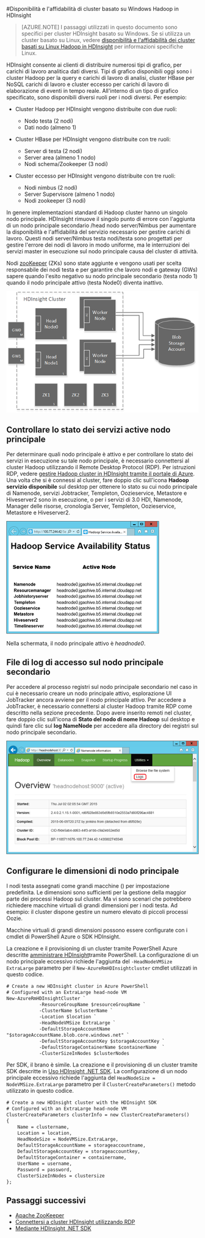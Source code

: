 <properties
    pageTitle="Disponibilità di Hadoop cluster in HDInsight | Microsoft Azure"
    description="HDInsight distribuisce elevata disponibilità e affidabilità cluster con un nodo principale aggiuntivo."
    services="hdinsight"
    tags="azure-portal"
    editor="cgronlun"
    manager="jhubbard"
    authors="mumian"
    documentationCenter=""/>

<tags
    ms.service="hdinsight"
    ms.workload="big-data"
    ms.tgt_pltfrm="na"
    ms.devlang="multiple"
    ms.topic="article"
    ms.date="10/21/2016"
    ms.author="jgao"/>


#<a name="availability-and-reliability-of-windows-based-hadoop-clusters-in-hdinsight"></a>Disponibilità e l'affidabilità di cluster basato su Windows Hadoop in HDInsight


>[AZURE.NOTE] I passaggi utilizzati in questo documento sono specifici per cluster HDInsight basato su Windows. Se si utilizza un cluster basato su Linux, vedere [disponibilità e l'affidabilità dei cluster basati su Linux Hadoop in HDInsight](hdinsight-high-availability-linux.md) per informazioni specifiche Linux.

HDInsight consente ai clienti di distribuire numerosi tipi di grafico, per carichi di lavoro analitica dati diversi. Tipi di grafico disponibili oggi sono i cluster Hadoop per la query e carichi di lavoro di analisi, cluster HBase per NoSQL carichi di lavoro e cluster eccesso per carichi di lavoro di elaborazione di eventi in tempo reale. All'interno di un tipo di grafico specificato, sono disponibili diversi ruoli per i nodi diversi. Per esempio:



- Cluster Hadoop per HDInsight vengono distribuite con due ruoli:
    - Nodo testa (2 nodi)
    - Dati nodo (almeno 1)

- Cluster HBase per HDInsight vengono distribuite con tre ruoli:
    - Server di testa (2 nodi)
    - Server area (almeno 1 nodo)
    - Nodi schema/Zookeeper (3 nodi)

- Cluster eccesso per HDInsight vengono distribuite con tre ruoli:
    - Nodi nimbus (2 nodi)
    - Server Supervisore (almeno 1 nodo)
    - Nodi zookeeper (3 nodi)

In genere implementazioni standard di Hadoop cluster hanno un singolo nodo principale. HDInsight rimuove il singolo punto di errore con l'aggiunta di un nodo principale secondario /head nodo server/Nimbus per aumentare la disponibilità e l'affidabilità del servizio necessario per gestire carichi di lavoro. Questi nodi server/Nimbus testa nodi/testa sono progettati per gestire l'errore dei nodi di lavoro in modo uniforme, ma le interruzioni dei servizi master in esecuzione sul nodo principale causa del cluster di attività.


Nodi [zooKeeper](http://zookeeper.apache.org/ ) (ZKs) sono state aggiunte e vengono usati per scelta responsabile dei nodi testa e per garantire che lavoro nodi e gateway (GWs) sapere quando l'esito negativo su nodo principale secondario (testa nodo 1) quando il nodo principale attivo (testa Node0) diventa inattivo.

![Diagramma dei nodi testa affidabili l'implementazione di HDInsight Hadoop.](./media/hdinsight-high-availability/hadoop.high.availability.architecture.diagram.png)




## <a name="check-active-head-node-service-status"></a>Controllare lo stato dei servizi active nodo principale
Per determinare quali nodo principale è attivo e per controllare lo stato dei servizi in esecuzione su tale nodo principale, è necessario connettersi al cluster Hadoop utilizzando il Remote Desktop Protocol (RDP). Per istruzioni RDP, vedere [gestire Hadoop cluster in HDInsight tramite il portale di Azure](hdinsight-administer-use-management-portal.md#connect-to-hdinsight-clusters-by-using-rdp). Una volta che si è connessi al cluster, fare doppio clic sull'icona **Hadoop servizio disponibile** sul desktop per ottenere lo stato su cui nodo principale di Namenode, servizi Jobtracker, Templeton, Oozieservice, Metastore e Hiveserver2 sono in esecuzione, o per i servizi di 3.0 HDI, Namenode, Manager delle risorse, cronologia Server, Templeton, Oozieservice, Metastore e Hiveserver2.

![](./media/hdinsight-high-availability/Hadoop.Service.Availability.Status.png)

Nella schermata, il nodo principale attivo è *headnode0*.

## <a name="access-log-files-on-the-secondary-head-node"></a>File di log di accesso sul nodo principale secondario

Per accedere al processo registri sul nodo principale secondario nel caso in cui è necessario creare un nodo principale attivo, esplorazione UI JobTracker ancora avviene per il nodo principale attivo. Per accedere a JobTracker, è necessario connettersi al cluster Hadoop tramite RDP come descritto nella sezione precedente. Dopo avere inserito remoti nel cluster, fare doppio clic sull'icona di **Stato del nodo di nome Hadoop** sul desktop e quindi fare clic sul **log NameNode** per accedere alla directory dei registri sul nodo principale secondario.

![](./media/hdinsight-high-availability/Hadoop.Head.Node.Log.Files.png)


## <a name="configure-head-node-size"></a>Configurare le dimensioni di nodo principale
I nodi testa assegnati come grandi macchine () per impostazione predefinita. Le dimensioni sono sufficienti per la gestione della maggior parte dei processi Hadoop sul cluster. Ma vi sono scenari che potrebbero richiedere macchine virtuali di grandi dimensioni per i nodi testa. Ad esempio: il cluster dispone gestire un numero elevato di piccoli processi Oozie.

Macchine virtuali di grandi dimensioni possono essere configurate con i cmdlet di PowerShell Azure o SDK HDInsight.

La creazione e il provisioning di un cluster tramite PowerShell Azure descritte [amministrare HDInsight](hdinsight-administer-use-powershell.md)tramite PowerShell. La configurazione di un nodo principale eccessivo richiede l'aggiunta del `-HeadNodeVMSize ExtraLarge` parametro per il `New-AzureRmHDInsightcluster` cmdlet utilizzati in questo codice.

    # Create a new HDInsight cluster in Azure PowerShell
    # Configured with an ExtraLarge head-node VM
    New-AzureRmHDInsightCluster `
                -ResourceGroupName $resourceGroupName `
                -ClusterName $clusterName ` 
                -Location $location `
                -HeadNodeVMSize ExtraLarge `
                -DefaultStorageAccountName "$storageAccountName.blob.core.windows.net" `
                -DefaultStorageAccountKey $storageAccountKey `
                -DefaultStorageContainerName $containerName  `
                -ClusterSizeInNodes $clusterNodes

Per SDK, il brano è simile. La creazione e il provisioning di un cluster tramite SDK descritte in [Uso HDInsight .NET SDK](hdinsight-provision-clusters.md#sdk). La configurazione di un nodo principale eccessivo richiede l'aggiunta del `HeadNodeSize = NodeVMSize.ExtraLarge` parametro per il `ClusterCreateParameters()` metodo utilizzato in questo codice.

    # Create a new HDInsight cluster with the HDInsight SDK
    # Configured with an ExtraLarge head-node VM
    ClusterCreateParameters clusterInfo = new ClusterCreateParameters()
    {
        Name = clustername,
        Location = location,
        HeadNodeSize = NodeVMSize.ExtraLarge,
        DefaultStorageAccountName = storageaccountname,
        DefaultStorageAccountKey = storageaccountkey,
        DefaultStorageContainer = containername,
        UserName = username,
        Password = password,
        ClusterSizeInNodes = clustersize
    };


## <a name="next-steps"></a>Passaggi successivi

- [Apache ZooKeeper](http://zookeeper.apache.org/ )
- [Connettersi a cluster HDInsight utilizzando RDP](hdinsight-administer-use-management-portal.md#rdp)
- [Mediante HDInsight .NET SDK](hdinsight-provision-clusters.md#sdk)
